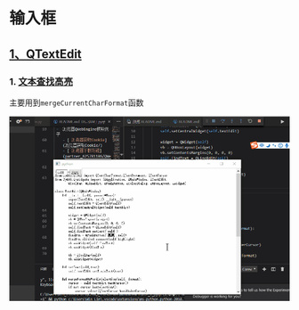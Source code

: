 # 输入框

## [1、QTextEdit](QTextEdit/)

### 1. [文本查找高亮](QTextEdit/简单查找文字并高亮.py)
主要用到`mergeCurrentCharFormat`函数

![截图](QTextEdit/ScreenShot/简单查找文字并高亮.gif)